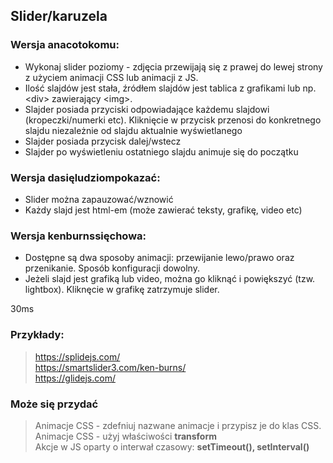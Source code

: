 ## Slider/karuzela

### Wersja anacotokomu:
- Wykonaj slider poziomy - zdjęcia przewijają się z prawej do lewej strony z użyciem animacji CSS lub animacji z JS.
- Ilość slajdów jest stała, źródłem slajdów jest tablica z grafikami lub np. &lt;div&gt; zawierający &lt;img&gt;.
- Slajder posiada przyciski odpowiadające każdemu slajdowi (kropeczki/numerki etc). Kliknięcie w przycisk przenosi do konkretnego slajdu niezależnie od slajdu aktualnie wyświetlanego
- Slajder posiada przycisk dalej/wstecz
- Slajder po wyświetleniu ostatniego slajdu animuje się do początku
### Wersja dasięludziompokazać:
- Slider można zapauzować/wznowić
- Każdy slajd jest html-em (może zawierać teksty, grafikę, video etc)
### Wersja kenburnssięchowa:
- Dostępne są dwa sposoby animacji: przewijanie lewo/prawo oraz przenikanie. Sposób konfiguracji dowolny.
- Jeżeli slajd jest grafiką lub video, można go kliknąć i powiększyć (tzw. lightbox). Kliknęcie w grafikę zatrzymuje slider.

30ms
### Przykłady:
> https://splidejs.com/  
> https://smartslider3.com/ken-burns/  
> https://glidejs.com/

### Może się przydać
> Animacje CSS - zdefniuj nazwane animacje i przypisz je do klas CSS.  
> Animacje CSS - użyj właściwości __transform__  
> Akcje w JS oparty o interwał czasowy: __setTimeout(), setInterval()__
